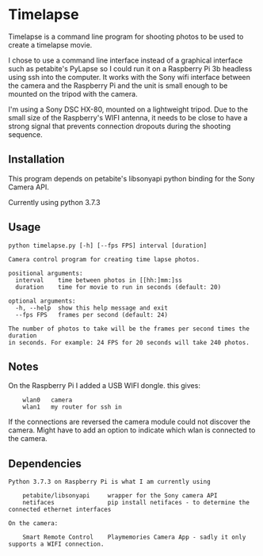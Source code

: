 # Timelapse

Timelapse is a command line program for shooting photos to be used to
 create a timelapse movie.

I chose to use a command line interface instead of a graphical interface
such as petabite's PyLapse so I could run it on
a Raspberry Pi 3b headless using ssh into the computer.  It works with
 the Sony wifi interface between the camera and the
Raspberry Pi and the unit is small enough to be mounted on the tripod
 with the camera.

I'm using a Sony DSC HX-80, mounted on a lightweight tripod.  Due to the
small size of the Raspberry's WIFI antenna, it needs to be close to have
a strong signal that prevents connection dropouts during the shooting
sequence.

## Installation

This program depends on petabite's libsonyapi python binding for the
Sony Camera API.

Currently using python 3.7.3

## Usage
```
python timelapse.py [-h] [--fps FPS] interval [duration]

Camera control program for creating time lapse photos.

positional arguments:
  interval    time between photos in [[hh:]mm:]ss
  duration    time for movie to run in seconds (default: 20)

optional arguments:
  -h, --help  show this help message and exit
  --fps FPS   frames per second (default: 24)

The number of photos to take will be the frames per second times the duration
in seconds. For example: 24 FPS for 20 seconds will take 240 photos.
```
## Notes

On the Raspberry Pi I added a USB WIFI dongle.  this gives:
```
	wlan0	camera
	wlan1	my router for ssh in
```

If the connections are reversed the camera module could not discover the camera.  Might have to add an option to indicate which wlan is connected to the camera.

## Dependencies

```
Python 3.7.3 on Raspberry Pi is what I am currently using

	petabite/libsonyapi		wrapper for the Sony camera API
	netifaces				pip install netifaces - to determine the connected ethernet interfaces
	
On the camera:

	Smart Remote Control	Playmemories Camera App - sadly it only supports a WIFI connection.
```
	
